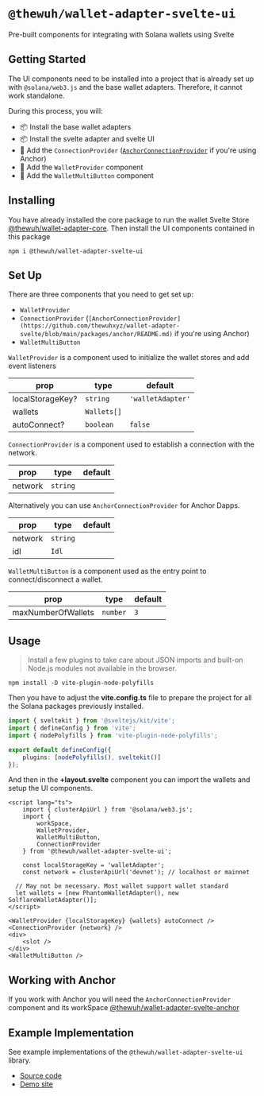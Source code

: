 # `@thewuh/wallet-adapter-svelte-ui`

Pre-built components for integrating with Solana wallets using Svelte

## Getting Started

The UI components need to be installed into a project that is already set up with `@solana/web3.js` and the base wallet adapters. Therefore, it cannot work standalone.

During this process, you will:

-   📦 Install the base wallet adapters
-   📦 Install the svelte adapter and svelte UI
-   🔨 Add the `ConnectionProvider` ([`AnchorConnectionProvider`](https://github.com/thewuhxyz/wallet-adapter-svelte/blob/main/packages/anchor/README.md) if you're using Anchor)
-   🔨 Add the `WalletProvider` component
-   🔨 Add the `WalletMultiButton` component

## Installing

You have already installed the core package to run the wallet Svelte Store [@thewuh/wallet-adapter-core](github.com/thewuhxyz/wallet-adapter-svelte/blob/main/packages/core/README.md). Then install the UI components contained in this package

```shell
npm i @thewuh/wallet-adapter-svelte-ui
```

## Set Up

There are three components that you need to get set up:

-   `WalletProvider`
-   `ConnectionProvider` (`[AnchorConnectionProvider](https://github.com/thewuhxyz/wallet-adapter-svelte/blob/main/packages/anchor/README.md)` if you're using Anchor)
-   `WalletMultiButton`

`WalletProvider` is a component used to initialize the wallet stores and add event listeners

| prop             | type        | default           |
| ---------------- | ----------- | ----------------- |
| localStorageKey? | `string`    | `'walletAdapter'` |
| wallets          | `Wallets[]` |                   |
| autoConnect?     | `boolean`   | `false`           |

`ConnectionProvider` is a component used to establish a connection with the network.

| prop    | type     | default |
| ------- | -------- | ------- |
| network | `string` |         |

Alternatively you can use `AnchorConnectionProvider` for Anchor Dapps.

| prop    | type     | default |
| ------- | -------- | ------- |
| network | `string` |         |
| idl     | `Idl`    |         |

`WalletMultiButton` is a component used as the entry point to connect/disconnect a wallet.

| prop               | type     | default |
| ------------------ | -------- | ------- |
| maxNumberOfWallets | `number` | `3`     |

## Usage

> Install a few plugins to take care about JSON imports and built-on Node.js modules not available in the browser.

```shell
npm install -D vite-plugin-node-polyfills
```

Then you have to adjust the **vite.config.ts** file to prepare the project for all the Solana packages previously installed.

```typescript
import { sveltekit } from '@sveltejs/kit/vite';
import { defineConfig } from 'vite';
import { nodePolyfills } from 'vite-plugin-node-polyfills';

export default defineConfig({
	plugins: [nodePolyfills(), sveltekit()]
});
```

And then in the **+layout.svelte** component you can import the wallets and setup the UI components.

```svelte
<script lang="ts">
	import { clusterApiUrl } from '@solana/web3.js';
	import {
		workSpace,
		WalletProvider,
		WalletMultiButton,
		ConnectionProvider
	} from '@thewuh/wallet-adapter-svelte-ui';

	const localStorageKey = 'walletAdapter';
	const network = clusterApiUrl('devnet'); // localhost or mainnet

  // May not be necessary. Most wallet support wallet standard
  let wallets = [new PhantomWalletAdapter(), new SolflareWalletAdapter()];
</script>

<WalletProvider {localStorageKey} {wallets} autoConnect />
<ConnectionProvider {network} />
<div>
	<slot />
</div>
<WalletMultiButton />
```


## Working with Anchor

If you work with Anchor you will need the `AnchorConnectionProvider` component and its workSpace [@thewuh/wallet-adapter-svelte-anchor](https://github.com/thewuhxyz/wallet-adapter-svelte/blob/main/packages/anchor/README.md)

## Example Implementation
See example implementations of the `@thewuh/wallet-adapter-svelte-ui` library.

-   [Source code](https://github.com/thewuhxyz/wallet-adapter-svelte/blob/main/packages/example)
-   [Demo site][1]

[1]: https://github.com/silvestrevivo/solana-svelte-counter/tree/master/app
